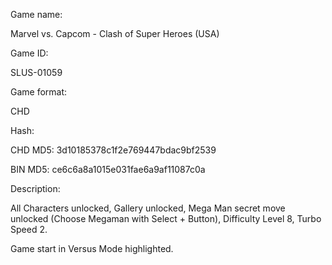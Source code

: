 Game name:

Marvel vs. Capcom - Clash of Super Heroes (USA)

Game ID:

SLUS-01059

Game format:

CHD

Hash:

CHD MD5: 3d10185378c1f2e769447bdac9bf2539

BIN MD5: ce6c6a8a1015e031fae6a9af11087c0a

Description:

All Characters unlocked, Gallery unlocked, Mega Man secret move unlocked (Choose Megaman with Select + Button), Difficulty Level 8, Turbo Speed 2.

Game start in Versus Mode highlighted.
